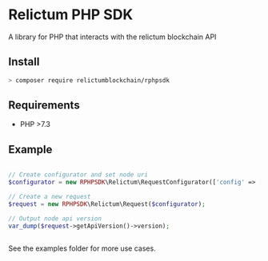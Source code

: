 # Relictum PHP SDK
A library for PHP that interacts with the relictum blockchain API

## Install

```bash
> composer require relictumblockchain/rphpsdk
```
## Requirements

* PHP >7.3

## Example

```php

// Create configurator and set node uri
$configurator = new RPHPSDK\Relictum\RequestConfigurator(['config' => ['base_uri' => 'http://190.2.146.126/api/']]);

// Create a new request
$request = new RPHPSDK\Relictum\Request($configurator);

// Output node api version
var_dump($request->getApiVersion()->version);



```

See the examples folder for more use cases.